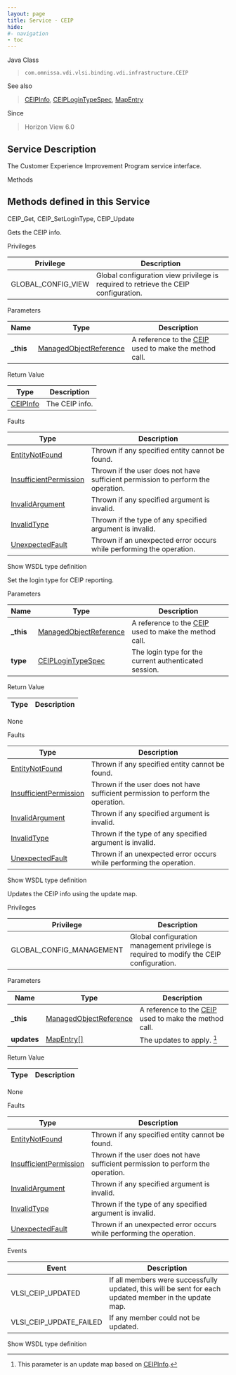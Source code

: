 ```yaml
---
layout: page
title: Service - CEIP
hide:
#- navigation
- toc
---
```








Java Class
> `com.omnissa.vdi.vlsi.binding.vdi.infrastructure.CEIP`

See also
> [CEIPInfo](vdi.infrastructure.CEIP.CEIPInfo.md), [CEIPLoginTypeSpec](vdi.infrastructure.CEIP.CEIPLoginTypeSpec.md), [MapEntry](vdi.util.MapEntry.md)

Since
> Horizon View 6.0





## Service Description

The Customer Experience Improvement Program service interface.

Methods

Methods defined in this Service
---
CEIP_Get, CEIP_SetLoginType, CEIP_Update




Gets the CEIP info.

Privileges

Privilege |  Description
---|---
GLOBAL_CONFIG_VIEW|  Global configuration view privilege is required to retrieve the CEIP configuration.



Parameters

Name| Type| Description
---|---|---
**_this**| [ManagedObjectReference](vmodl.ManagedObjectReference.md)|  A reference to the [CEIP](vdi.infrastructure.CEIP.md) used to make the method call.



Return Value

Type |  Description
---|---
[CEIPInfo](vdi.infrastructure.CEIP.CEIPInfo.md)| The CEIP info.



Faults

Type |  Description
---|---
[EntityNotFound](vdi.fault.EntityNotFound.md)| Thrown if any specified entity cannot be found.
[InsufficientPermission](vdi.fault.InsufficientPermission.md)| Thrown if the user does not have sufficient permission to perform the operation.
[InvalidArgument](vdi.fault.InvalidArgument.md)| Thrown if any specified argument is invalid.
[InvalidType](vdi.fault.InvalidType.md)| Thrown if the type of any specified argument is invalid.
[UnexpectedFault](vdi.fault.UnexpectedFault.md)| Thrown if an unexpected error occurs while performing the operation.

Show WSDL type definition







Set the login type for CEIP reporting.

Parameters

Name| Type| Description
---|---|---
**_this**| [ManagedObjectReference](vmodl.ManagedObjectReference.md)|  A reference to the [CEIP](vdi.infrastructure.CEIP.md) used to make the method call.
**type**| [CEIPLoginTypeSpec](vdi.infrastructure.CEIP.CEIPLoginTypeSpec.md)|  The login type for the current authenticated session.




Return Value

Type |  Description
---|---
None



Faults

Type |  Description
---|---
[EntityNotFound](vdi.fault.EntityNotFound.md)| Thrown if any specified entity cannot be found.
[InsufficientPermission](vdi.fault.InsufficientPermission.md)| Thrown if the user does not have sufficient permission to perform the operation.
[InvalidArgument](vdi.fault.InvalidArgument.md)| Thrown if any specified argument is invalid.
[InvalidType](vdi.fault.InvalidType.md)| Thrown if the type of any specified argument is invalid.
[UnexpectedFault](vdi.fault.UnexpectedFault.md)| Thrown if an unexpected error occurs while performing the operation.

Show WSDL type definition







Updates the CEIP info using the update map.

Privileges

Privilege |  Description
---|---
GLOBAL_CONFIG_MANAGEMENT|  Global configuration management privilege is required to modify the CEIP configuration.



Parameters

Name| Type| Description
---|---|---
**_this**| [ManagedObjectReference](vmodl.ManagedObjectReference.md)|  A reference to the [CEIP](vdi.infrastructure.CEIP.md) used to make the method call.
**updates**| [MapEntry[]](vdi.util.MapEntry.md)|  The updates to apply. [^245]





Return Value

Type |  Description
---|---
None



Faults

Type |  Description
---|---
[EntityNotFound](vdi.fault.EntityNotFound.md)| Thrown if any specified entity cannot be found.
[InsufficientPermission](vdi.fault.InsufficientPermission.md)| Thrown if the user does not have sufficient permission to perform the operation.
[InvalidArgument](vdi.fault.InvalidArgument.md)| Thrown if any specified argument is invalid.
[InvalidType](vdi.fault.InvalidType.md)| Thrown if the type of any specified argument is invalid.
[UnexpectedFault](vdi.fault.UnexpectedFault.md)| Thrown if an unexpected error occurs while performing the operation.



Events

Event |  Description
---|---
VLSI_CEIP_UPDATED|  If all members were successfully updated, this will be sent for each updated member in the update map.
VLSI_CEIP_UPDATE_FAILED|  If any member could not be updated.

Show WSDL type definition












 


[^245]: This parameter is an update map based on [CEIPInfo](vdi.infrastructure.CEIP.CEIPInfo.md "CEIPInfo").